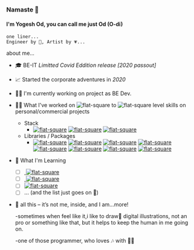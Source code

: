 ### Namaste 🙏
####  I'm Yogesh Od, you can call me just Od (O-di)

    one liner...
    Engineer by 🧠, Artist by 💗...

about me...

 - 🎓 BE-IT   *Limitted Covid Eddition release [2020 passout]*
 - 📈 Started the corporate adventures in *2020*
 - 👨‍💻 I'm currently working on project as BE Dev.
 - 👨‍🏭 What I've worked on ![flat-square](https://shields.io/badge/Basic-informational?style=flat-square) to	![flat-square](https://shields.io/badge/Moderate-sucess?style=flat-square)	level skills on personal/commercial projects
 	- Stack
 		- [  ![flat-square](https://shields.io/badge/Node.Js-informational?logo=Node.js&logoColor=white&style=flat-square)](https://nodejs.org/)	[![flat-square](https://shields.io/badge/Express.js-informational?style=flat-square&color=informational)](https://expressjs.com)	[![flat-square](https://shields.io/badge/MongoDb-sucess?logo=MongoDb&logoColor=white&style=flat-square)](https://www.mongodb.com)
	 - Libraries / Packages
	 	- [![flat-square](https://shields.io/badge/Stripe-sucess?logo=Stripe&style=flat)](http://stripe.com)	[![flat-square](https://shields.io/badge/Razor--Pay-sucess?&style=flat)](https://razorpay.com)	[![flat-square](https://shields.io/badge/mongoose-sucess?&style=flat)](https://mongoosejs.com)	[![flat-square](https://shields.io/badge/multer--s3-informational?&style=flat)](https://www.npmjs.com/package/multer-s3)	[![flat-square](https://shields.io/badge/i18next-informational?&style=flat)](https://www.i18next.com)	[![flat-square](https://shields.io/badge/node--cron-sucess?&style=flat)](https://www.npmjs.com/package/node-cron)	[![flat-square](https://shields.io/badge/FCM_push_notification-informational?logo=FireBase&style=flat)](https://firebase.google.com/docs/cloud-messaging/send-message)	[![flat-square](https://shields.io/badge/Twilio_sms-informational?logo=Twilio&style=flat)](https://www.twilio.com)
		 	
 - 🔮 What I'm Learning
	  
	 - [ ] [       ![flat-square](https://shields.io/badge/React.Js-white?logo=React&style=flat-square)](https://reactjs.org)
	- [ ] [  ![flat-square](https://shields.io/badge/Redux.Js-white?logo=Redux&logoColor=764ABC&style=flat-square)](https://redux.js.org)	
	- [ ] [![flat-square](https://shields.io/badge/NGINX-white?logo=NGINX&logoColor=success&style=flat-square)](https://www.nginx.com) 
	- [ ] ... (and the list just goes on 👻)

  - 🎐 all this – it’s not me, inside, and I am…more!
	  
    -sometimes when feel like it,i like to draw🎨 digital illustrations, not an pro or something like that, but it helps to keep the human in me going on. 
	  
    -one of those programmer, who loves 🎶 with 👨‍💻
	  
<!--

**Yo-odd/Yo-odd** is a ✨ _special_ ✨ repository because its `README.md` (this file) appears on your GitHub profile.

  

Here are some ideas to get you started:

  

- 🔭 I’m currently working on ...

- 🌱 I’m currently learning ...

- 👯 I’m looking to collaborate on ...

- 🤔 I’m looking for help with ...

- 💬 Ask me about ...

- 📫 How to reach me: ...

- 😄 Pronouns: ...

- ⚡ Fun fact: ...

-->
